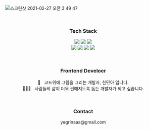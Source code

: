 ![스크린샷 2021-02-27 오전 2 49 47](https://user-images.githubusercontent.com/72747026/109336437-badecd00-78a6-11eb-8841-be8263e97b4e.png)



<br>
<h3 align="center">Tech Stack</h3>

<p align="center">
<img src="https://img.shields.io/badge/React-61DAFB?style=flat-square&logo=React&logoColor=white"/></a>
<img src="https://img.shields.io/badge/TypeScript-3178C6?style=flat-square&logo=TypeScript&logoColor=white"/></a>
<img src="https://img.shields.io/badge/JavaScript-F7DF1E?style=flat-square&logo=JavaScript&logoColor=white"/></a>
<br>
<img src="https://img.shields.io/badge/HTML5-E34F26?style=flat-square&logo=HTML5&logoColor=white"/></a>
<img src="https://img.shields.io/badge/CSS3-1572B6?style=flat-square&logo=CSS3&logoColor=white"/></a>
<img src="https://img.shields.io/badge/Sass-CC6699?style=flat-square&logo=Sass&logoColor=white"/></a>
<img src="https://img.shields.io/badge/styledcomponents-DB7093?style=flat-square&logo=styled-components&logoColor=white"/></a>
</p>
<br>

<h3 align="center">Frontend Develoer</h3>
<p align="center">
  🎨 &nbsp  코드위에 그림을 그리는 개발자, 한민아 입니다. <br>
  👩🏻‍💻 &nbsp  사람들의 삶이 더욱 편해지도록 돕는 개발자가 되고 싶습니다. <br>
</p>

<br>
<h3 align="center">Contact</h3>
<p align="center">yegrinaaa@gmail.com</p>

